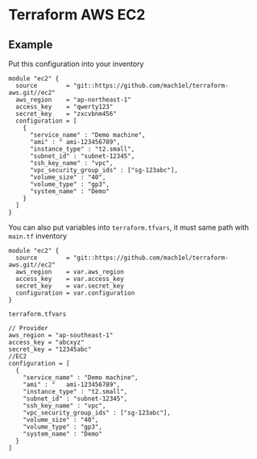 # Terraform AWS EC2


## Example
Put this configuration into your inventory

```
module "ec2" {
  source        = "git::https://github.com/mach1el/terraform-aws.git//ec2"
  aws_region    = "ap-northeast-1"
  access_key    = "qwerty123"
  secret_key    = "zxcvbnm456"
  configuration = [
    {
      "service_name" : "Demo machine",
      "ami" : "	ami-123456789",
      "instance_type" : "t2.small",
      "subnet_id" : "subnet-12345",
      "ssh_key_name" : "vpc",
      "vpc_security_group_ids" : ["sg-123abc"],
      "volume_size" : "40",
      "volume_type" : "gp3",
      "system_name" : "Demo"
    }
  ]
}
```

You can also put variables into `terraform.tfvars`, it must same path with `main.tf` inventory

```
module "ec2" {
  source        = "git::https://github.com/mach1el/terraform-aws.git//ec2"
  aws_region    = var.aws_region
  access_key    = var.access_key
  secret_key    = var.secret_key
  configuration = var.configuration
}
```

`terraform.tfvars`

```
// Provider
aws_region = "ap-southeast-1"
access_key = "abcxyz"
secret_key = "12345abc"
//EC2
configuration = [
  {
    "service_name" : "Demo machine",
    "ami" : "	ami-123456789",
    "instance_type" : "t2.small",
    "subnet_id" : "subnet-12345",
    "ssh_key_name" : "vpc",
    "vpc_security_group_ids" : ["sg-123abc"],
    "volume_size" : "40",
    "volume_type" : "gp3",
    "system_name" : "Demo"
  }
]
```